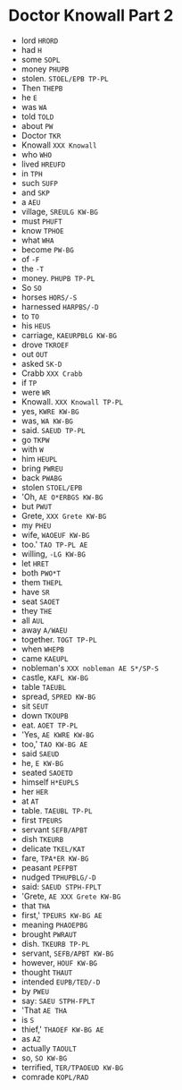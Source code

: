 # Doctor Knowall Part 2

* lord `HRORD`
* had `H`
* some `SOPL`
* money `PHUPB`
* stolen. `STOEL/EPB TP-PL`
* Then `THEPB`
* he `E`
* was `WA`
* told `TOLD`
* about `PW`
* Doctor `TKR`
* Knowall `XXX Knowall`
* who `WHO`
* lived `HREUFD`
* in `TPH`
* such `SUFP`
* and `SKP`
* a `AEU`
* village, `SREULG KW-BG`
* must `PHUFT`
* know `TPHOE`
* what `WHA`
* become `PW-BG`
* of `-F`
* the `-T`
* money. `PHUPB TP-PL`
* So `SO`
* horses `HORS/-S`
* harnessed `HARPBS/-D`
* to `TO`
* his `HEUS`
* carriage, `KAEURPBLG KW-BG`
* drove `TKROEF`
* out `OUT`
* asked `SK-D`
* Crabb `XXX Crabb`
* if `TP`
* were `WR`
* Knowall. `XXX Knowall TP-PL`
* yes, `KWRE KW-BG`
* was, `WA KW-BG`
* said. `SAEUD TP-PL`
* go `TKPW`
* with `W`
* him `HEUPL`
* bring `PWREU`
* back `PWABG`
* stolen `STOEL/EPB`
* 'Oh, `AE O*ERBGS KW-BG`
* but `PWUT`
* Grete, `XXX Grete KW-BG`
* my `PHEU`
* wife, `WAOEUF KW-BG`
* too.' `TAO TP-PL AE`
* willing, `-LG KW-BG`
* let `HRET`
* both `PWO*T`
* them `THEPL`
* have `SR`
* seat `SAOET`
* they `THE`
* all `AUL`
* away `A/WAEU`
* together. `TOGT TP-PL`
* when `WHEPB`
* came `KAEUPL`
* nobleman's `XXX nobleman AE S*/SP-S`
* castle, `KAFL KW-BG`
* table `TAEUBL`
* spread, `SPRED KW-BG`
* sit `SEUT`
* down `TKOUPB`
* eat. `AOET TP-PL`
* 'Yes, `AE KWRE KW-BG`
* too,' `TAO KW-BG AE`
* said `SAEUD`
* he, `E KW-BG`
* seated `SAOETD`
* himself `H*EUPLS`
* her `HER`
* at `AT`
* table. `TAEUBL TP-PL`
* first `TPEURS`
* servant `SEFB/APBT`
* dish `TKEURB`
* delicate `TKEL/KAT`
* fare, `TPA*ER KW-BG`
* peasant `PEFPBT`
* nudged `TPHUPBLG/-D`
* said: `SAEUD STPH-FPLT`
* 'Grete, `AE XXX Grete KW-BG`
* that `THA`
* first,' `TPEURS KW-BG AE`
* meaning `PHAOEPBG`
* brought `PWRAUT`
* dish. `TKEURB TP-PL`
* servant, `SEFB/APBT KW-BG`
* however, `HOUF KW-BG`
* thought `THAUT`
* intended `EUPB/TED/-D`
* by `PWEU`
* say: `SAEU STPH-FPLT`
* 'That `AE THA`
* is `S`
* thief,' `THAOEF KW-BG AE`
* as `AZ`
* actually `TAOULT`
* so, `SO KW-BG`
* terrified, `TER/TPAOEUD KW-BG`
* comrade `KOPL/RAD`
